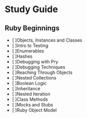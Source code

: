 # Study Guide

## Ruby Beginnings
- [ ]Objects, Instances and Classes
- [ ]Intro to Testing
- [ ]Enumerables
- [ ]Hashes
- [ ]Debugging with Pry
- [ ]Debugging Techniques
- [ ]Reaching Through Objects
- [ ]Nested Collections
- [ ]Boolean Logic
- [ ]Inheritance
- [ ]Nested Iteration
- [ ]Class Methods
- [ ]Mocks and Stubs
- [ ]Ruby Object Model